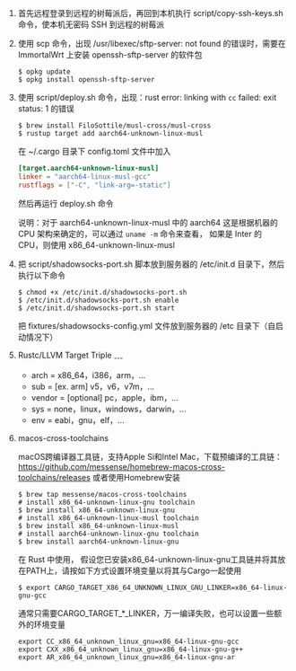 1. 首先远程登录到远程的树莓派后，再回到本机执行 script/copy-ssh-keys.sh 命令，使本机无密码 SSH 到远程的树莓派

2. 使用 scp 命令，出现 /usr/libexec/sftp-server: not found 的错误时，需要在 ImmortalWrt 上安装 openssh-sftp-server 的软件包
    ```shell
    $ opkg update
    $ opkg install openssh-sftp-server
    ```

3. 使用 script/deploy.sh 命令，出现：rust error: linking with `cc` failed: exit status: 1 的错误
    ```shell
    $ brew install FiloSottile/musl-cross/musl-cross
    $ rustup target add aarch64-unknown-linux-musl
    ```
    在 ~/.cargo 目录下 config.toml 文件中加入
    ```toml
    [target.aarch64-unknown-linux-musl]
    linker = "aarch64-linux-musl-gcc"
    rustflags = ["-C", "link-arg=-static"]
    ```
    然后再运行 deploy.sh 命令
    
    说明：对于 aarch64-unknown-linux-musl 中的 aarch64 这是根据机器的 CPU 架构来确定的，可以通过 `uname -m` 命令来查看， 如果是 Inter 的 CPU，则使用 x86_64-unknown-linux-musl

4. 把 script/shadowsocks-port.sh 脚本放到服务器的 /etc/init.d 目录下，然后执行以下命令
   ```shell
   $ chmod +x /etc/init.d/shadowsocks-port.sh
   $ /etc/init.d/shadowsocks-port.sh enable
   $ /etc/init.d/shadowsocks-port.sh start
   ```
   把 fixtures/shadowsocks-config.yml 文件放到服务器的 /etc 目录下（自启动情况下）
5. Rustc/LLVM Target Triple
   <arch><sub>-<vendor>-<sys>-<env>
   - arch = x86_64，i386，arm，...
   - sub = [ex. arm] v5，v6，v7m，...
   - vendor = [optional] pc，apple，ibm，...
   - sys = none，linux，windows，darwin，...
   - env = eabi，gnu，elf，...
6. macos-cross-toolchains
   
   macOS跨编译器工具链，支持Apple Si和Intel Mac，下载预编译的工具链：https://github.com/messense/homebrew-macos-cross-toolchains/releases 或者使用Homebrew安装
   ```shell
   $ brew tap messense/macos-cross-toolchains
   # install x86_64-unknown-linux-gnu toolchain
   $ brew install x86_64-unknown-linux-gnu
   # install x86_64-unknown-linux-musl toolchain
   $ brew install x86_64-unknown-linux-musl
   # install aarch64-unknown-linux-gnu toolchain
   $ brew install aarch64-unknown-linux-gnu
   ```
   在 Rust 中使用， 假设您已安装x86_64-unknown-linux-gnu工具链并将其放在PATH上，请按如下方式设置环境变量以将其与Cargo一起使用
   ```shell
   $ export CARGO_TARGET_X86_64_UNKNOWN_LINUX_GNU_LINKER=x86_64-linux-gnu-gcc
   ```
   通常只需要CARGO_TARGET_*_LINKER，万一编译失败，也可以设置一些额外的环境变量
   ```shell
   export CC_x86_64_unknown_linux_gnu=x86_64-linux-gnu-gcc
   export CXX_x86_64_unknown_linux_gnu=x86_64-linux-gnu-g++
   export AR_x86_64_unknown_linux_gnu=x86_64-linux-gnu-ar
   ```
   
